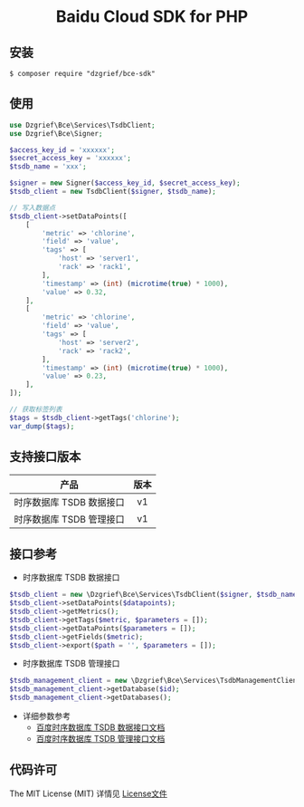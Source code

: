 <h1 align="center">Baidu Cloud SDK for PHP</h1>

## 安装

```shell
$ composer require "dzgrief/bce-sdk"
```

## 使用

```php
use Dzgrief\Bce\Services\TsdbClient;
use Dzgrief\Bce\Signer;

$access_key_id = 'xxxxxx';
$secret_access_key = 'xxxxxx';
$tsdb_name = 'xxx';

$signer = new Signer($access_key_id, $secret_access_key);
$tsdb_client = new TsdbClient($signer, $tsdb_name);

// 写入数据点
$tsdb_client->setDataPoints([
    [
        'metric' => 'chlorine',
        'field' => 'value',
        'tags' => [
            'host' => 'server1',
            'rack' => 'rack1',
        ],
        'timestamp' => (int) (microtime(true) * 1000),
        'value' => 0.32,
    ],
    [
        'metric' => 'chlorine',
        'field' => 'value',
        'tags' => [
            'host' => 'server2',
            'rack' => 'rack2',
        ],
        'timestamp' => (int) (microtime(true) * 1000),
        'value' => 0.23,
    ],
]);

// 获取标签列表
$tags = $tsdb_client->getTags('chlorine');
var_dump($tags);

```

## 支持接口版本

| 产品 | 版本 |
| :--------: | :--------: |
| 时序数据库 TSDB 数据接口 | v1 |
| 时序数据库 TSDB 管理接口 | v1 |

## 接口参考

-  时序数据库 TSDB 数据接口

```php
$tsdb_client = new \Dzgrief\Bce\Services\TsdbClient($signer, $tsdb_name);
$tsdb_client->setDataPoints($datapoints);
$tsdb_client->getMetrics();
$tsdb_client->getTags($metric, $parameters = []);
$tsdb_client->getDataPoints($parameters = []);
$tsdb_client->getFields($metric);
$tsdb_client->export($path = '', $parameters = []);
```

- 时序数据库 TSDB 管理接口

```php
$tsdb_management_client = new \Dzgrief\Bce\Services\TsdbManagementClient($signer);
$tsdb_management_client->getDatabase($id);
$tsdb_management_client->getDatabases();
```
   
- 详细参数参考
    - [百度时序数据库 TSDB 数据接口文档](https://cloud.baidu.com/doc/TSDB/API.html#.E6.95.B0.E6.8D.AEAPI.E6.8E.A5.E5.8F.A3.E8.AF.B4.E6.98.8E)
    - [百度时序数据库 TSDB 管理接口文档](https://cloud.baidu.com/doc/TSDB/API.html#.E7.AE.A1.E7.90.86API.E6.8E.A5.E5.8F.A3.E8.AF.B4.E6.98.8E)

## 代码许可

The MIT License (MIT) 详情见 [License文件](https://github.com/dzgrief/bce-sdk/blob/master/LICENSE)